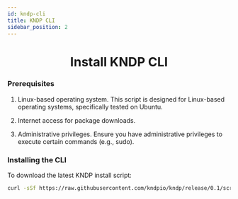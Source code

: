 ```yaml
---
id: kndp-cli
title: KNDP CLI
sidebar_position: 2
---
```


# <div align="center"> Install KNDP CLI </div>

### Prerequisites

1. Linux-based operating system. This script is designed for Linux-based operating systems, specifically tested on Ubuntu.

2. Internet access for package downloads.

3. Administrative privileges. Ensure you have administrative privileges to execute certain commands (e.g., sudo).

### Installing the CLI


To download the latest KNDP install script:

```bash
curl -sSf https://raw.githubusercontent.com/kndpio/kndp/release/0.1/scripts/install.sh | sh